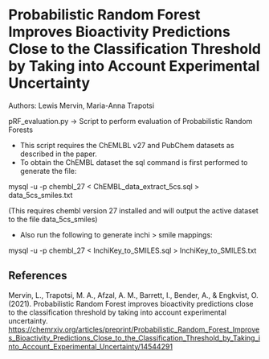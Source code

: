 # Probabilistic Random Forest Improves Bioactivity Predictions Close to the Classification Threshold by Taking into Account Experimental Uncertainty
Authors: Lewis Mervin, Maria-Anna Trapotsi

pRF_evaluation.py -> Script to perform evaluation of Probabilistic Random Forests
- This script requires the ChEMLBL v27 and PubChem datasets as described in the paper.
- To obtain the ChEMBL dataset the sql command is first performed to generate the file:


mysql -u <user> -p <password> chembl_27 < ChEMBL_data_extract_5cs.sql > data_5cs_smiles.txt

  
  (This requires chembl version 27 installed and will output the active dataset to the file data_5cs_smiles)
- Also run the following to generate inchi > smile mappings:
  
mysql -u <user> -p <password> chembl_27 < InchiKey_to_SMILES.sql > InchiKey_to_SMILES.txt

  References
----------
Mervin, L., Trapotsi, M. A., Afzal, A. M., Barrett, I., Bender, A., & Engkvist, O. (2021). Probabilistic Random Forest improves bioactivity predictions close to the classification threshold by taking into account experimental uncertainty.
https://chemrxiv.org/articles/preprint/Probabilistic_Random_Forest_Improves_Bioactivity_Predictions_Close_to_the_Classification_Threshold_by_Taking_into_Account_Experimental_Uncertainty/14544291
